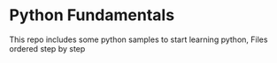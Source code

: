 # Python Fundamentals 
  This repo includes some python samples to start learning python, 
  Files ordered step by step
